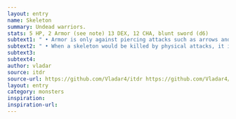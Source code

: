```yaml
---
layout: entry
name: Skeleton
summary: Undead warriors.
stats: 5 HP, 2 Armor (see note) 13 DEX, 12 CHA, blunt sword (d6)
subtext1: " • Armor is only against piercing attacks such as arrows and spears."
subtext2: " • When a skeleton would be killed by physical attacks, it is smashed into at least two separate pieces. Unless they are kept apart, they will reform on the skeleton's next turn, remaining at 0 HP. Each half will continue to fight, but the half without a sword causes only d4 Damage."
subtext3:
subtext4:
author: vladar
source: itdr
source-url: https://github.com/Vladar4/itdr https://github.com/Vladar4/itdr
layout: entry
category: monsters
inspiration:
inspiration-url:
---
```

